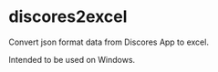 # discores2excel
Convert json format data from Discores App to excel.

Intended to be used on Windows.
